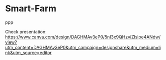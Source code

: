 
# Smart-Farm
ppp

Check presentation: https://www.canva.com/design/DAGHMAv3eP0/5nI3x9QHzviZlslpe4ANdw/view?utm_content=DAGHMAv3eP0&utm_campaign=designshare&utm_medium=link&utm_source=editor